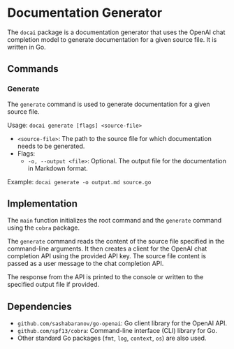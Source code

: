 # Documentation Generator

The `docai` package is a documentation generator that uses the OpenAI chat completion model to generate documentation for a given source file. It is written in Go.

## Commands

### Generate

The `generate` command is used to generate documentation for a given source file.

Usage: `docai generate [flags] <source-file>`

- `<source-file>`: The path to the source file for which documentation needs to be generated.
- Flags:
  - `-o, --output <file>`: Optional. The output file for the documentation in Markdown format.

Example: `docai generate -o output.md source.go`

## Implementation

The `main` function initializes the root command and the `generate` command using the `cobra` package.

The `generate` command reads the content of the source file specified in the command-line arguments. It then creates a client for the OpenAI chat completion API using the provided API key. The source file content is passed as a user message to the chat completion API.

The response from the API is printed to the console or written to the specified output file if provided.

## Dependencies

- `github.com/sashabaranov/go-openai`: Go client library for the OpenAI API.
- `github.com/spf13/cobra`: Command-line interface (CLI) library for Go.
- Other standard Go packages (`fmt`, `log`, `context`, `os`) are also used.
